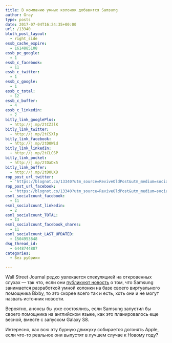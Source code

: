 ```yaml
---
title: В компанию умных колонок добавится Samsung
author: Gray
type: posts
date: 2017-07-04T16:24:35+00:00
url: /13340
bluth_post_layout:
  - right_side
essb_cache_expire:
  - 1614885108
essb_pc_google:
  - 1
essb_c_facebook:
  - 11
essb_c_twitter:
  - 1
essb_c_google:
  - 1
essb_c_total:
  - 12
essb_c_buffer:
  - 4
essb_c_linkedin:
  - 2
bitly_link_googlePlus:
  - http://j.mp/2tCZ3lK
bitly_link_twitter:
  - http://j.mp/2tCSXlp
bitly_link_facebook:
  - http://j.mp/2tD0Wid
bitly_link_linkedIn:
  - http://j.mp/2tCLCSP
bitly_link_pocket:
  - http://j.mp/2tDaDx5
bitly_link_buffer:
  - http://j.mp/2tD0UXD
rop_post_url_twitter:
  - 'https://blognot.co/13340?utm_source=ReviveOldPost&utm_medium=social&utm_campaign=ReviveOldPost'
rop_post_url_facebook:
  - 'https://blognot.co/13340?utm_source=ReviveOldPost&utm_medium=social&utm_campaign=ReviveOldPost'
esml_socialcount_facebook:
  - 11
esml_socialcount_linkedin:
  - 2
esml_socialcount_TOTAL:
  - 13
esml_socialcount_facebook_shares:
  - 11
esml_socialcount_LAST_UPDATED:
  - 1504953848
dsq_thread_id:
  - 6448744887
categories:
  - Без рубрики

---
```








Wall Street Journal редко увлекается спекуляцией на откровенных слухах — так что, если они [публикуют новость][1] о том, что Samsung занимается разработкой умной колонки на базе своего виртуального помощника Bixby, то это скорее всего так и есть, хоть они и не могут назвать источник новости.

Вероятно, анонсы бы уже состоялись, если Samsung запустил бы своего помощника на английском языке, как это планировалось еще весной, вместе с запуском Galaxy S8.

Интересно, как всю эту бурную движуху собирается догонять Apple, если что-то реальное они выпустят в лучшем случае к Новому году?

 [1]: https://www.wsj.com/articles/samsung-is-developing-a-voice-activated-speaker-1499153890